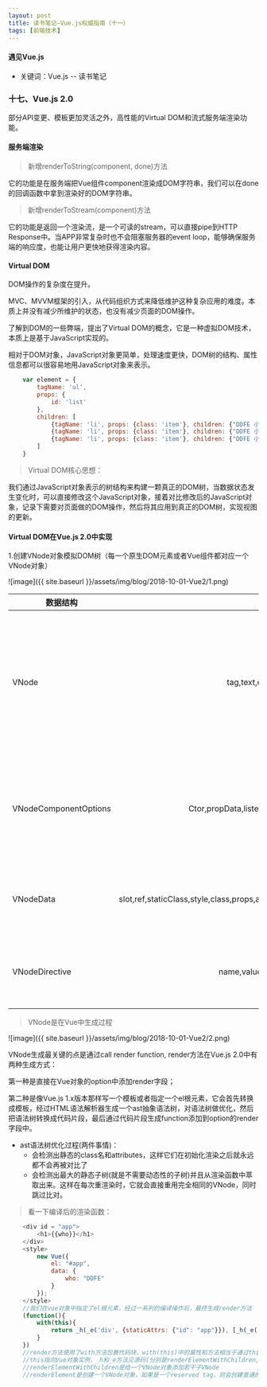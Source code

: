 ```yaml
---
layout: post
title: 读书笔记—Vue.js权威指南（十一）
tags: [前端技术]
---
```

#### 遇见Vue.js

* 关键词：Vue.js -- 读书笔记

### 十七、Vue.js 2.0

部分API变更、模板更加灵活之外，高性能的Virtual DOM和流式服务端渲染功能。

#### 服务端渲染

> 新增renderToString(component, done)方法

它的功能是在服务端把Vue组件component渲染成DOM字符串，我们可以在done的回调函数中拿到渲染好的DOM字符串。

> 新增renderToStream(component)方法

它的功能是返回一个渲染流，是一个可读的stream，可以直接pipe到HTTP Response中。当APP非常复杂时也不会阻塞服务器的event loop，能够确保服务端的响应度，也能让用户更快地获得渲染内容。

#### Virtual DOM

DOM操作的复杂度在提升。

MVC、MVVM框架的引入，从代码组织方式来降低维护这种复杂应用的难度。本质上并没有减少所维护的状态，也没有减少页面的DOM操作。

了解到DOM的一些弊端，提出了Virtual DOM的概念，它是一种虚拟DOM技术，本质上是基于JavaScript实现的。

相对于DOM对象，JavaScript对象更简单，处理速度更快，DOM树的结构、属性信息都可以很容易地用JavaScript对象来表示。

```javascript
    var element = {
        tagName: 'ul',
        props: {
            id: 'list'
        },
        children: [
            {tagName: 'li', props: {class: 'item'}, children: {"DDFE 小Z"}}，
            {tagName: 'li', props: {class: 'item'}, children: {"DDFE 小H"}}，
            {tagName: 'li', props: {class: 'item'}, children: {"DDFE 小S"}}
        ]
    }
```

> Virtual DOM核心思想：

我们通过JavaScript对象表示的树结构来构建一颗真正的DOM树，当数据状态发生变化时，可以直接修改这个JavaScript对象，接着对比修改后的JavaScript对象，记录下需要对页面做的DOM操作，然后将其应用到真正的DOM树，实现视图的更新。

#### Virtual DOM在Vue.js 2.0中实现

1.创建VNode对象模拟DOM树（每一个原生DOM元素或者Vue组件都对应一个VNode对象）

![image]({{ site.baseurl }}/assets/img/blog/2018-10-01-Vue2/1.png)

| 数据结构        | 属性   |  说明  |
| --------   | -----:  | :----:  |
| VNode      | tag,text,elm,data,parent,children   |   两种生成方式：一种是由普通DOM元素生成；另一种是由Vue组件生成     |
| VNodeComponentOptions        |   Ctor,propData,listeners,parent,children,tag   |   用来描述通过Vue组件生成VNode对象的一些组件相关参数   |
| VNodeData        |    slot,ref,staticClass,style,class,props,attrs,transition,directives    |  用来描述VNode包含的一些节点数据  |
| VNodeDirective        |    name,value,oldValue,arg,modifiers    |  用来描述VNode存储的指令数据  |

> VNode是在Vue中生成过程

![image]({{ site.baseurl }}/assets/img/blog/2018-10-01-Vue2/2.png)

VNode生成最关键的点是通过call render function, render方法在Vue.js 2.0中有两种生成方式：

第一种是直接在Vue对象的option中添加render字段；

第二种是像Vue.js 1.x版本那样写一个模板或者指定一个el根元素，它会首先转换成模板，经过HTML语法解析器生成一个ast抽象语法树，对语法树做优化，然后把语法树转换成代码片段，最后通过代码片段生成function添加到option的render字段中。

+ ast语法树优化过程(两件事情)：
    + 会检测出静态的class名和attributes，这样它们在初始化渲染之后就永远都不会再被对比了
    + 会检测出最大的静态子树(就是不需要动态性的子树)并且从渲染函数中萃取出来。这样在每次重渲染时，它就会直接重用完全相同的VNode，同时跳过比对。

> 看一下编译后的渲染函数：

```javascript
    <div id = "app">
        <h1>{{who}}</h1>
    </div>
    <style>
        new Vue({
            el: "#app",
            data: {
                who: "DDFE"
            }
        });
    </style>
    //我们在vue对象中指定了el根元素，经过一系列的编译操作后，最终生成render方法
    (function(){
        with(this){
            return _h(_e('div', {staticAttrs: {"id": "app"}}), [_h(_e('h1'), [("hello" + _s(who))])])
        }
    })
    //render方法使用了with方法包裹代码块，with(this)中的属性和方法相当于通过this来调用，这样写是为了减少代码量
    //this指向Vue对象实例，_h和_e方法见源码(分别是renderElementWithChildren,renderElement)
    //renderElementWithChildren是给一个VNode对象添加若干子VNode
    //renderElement是创建一个VNode对象，如果是一个reserved tag，则会创建普通的DOM VNode对象；如果是一个component tag，则会创建Component VNode对象，它的VNodeCompontentOptions不为null
```












